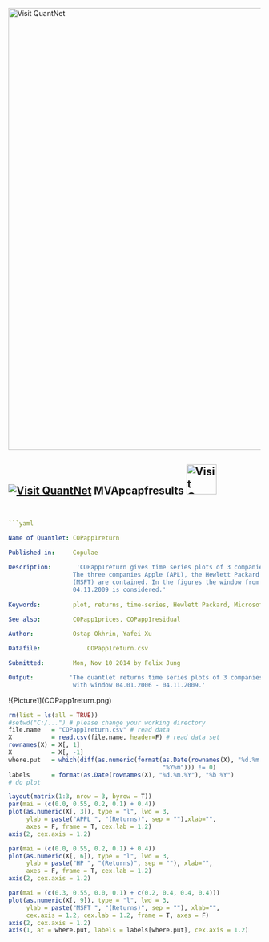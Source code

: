 
[<img src="https://github.com/QuantLet/Styleguide-and-FAQ/blob/master/pictures/banner.png" width="880" alt="Visit QuantNet">](http://quantlet.de/index.php?p=info)

## [<img src="https://github.com/QuantLet/Styleguide-and-Validation-procedure/blob/master/pictures/qloqo.png" alt="Visit QuantNet">](http://quantlet.de/) **MVApcapfresults** [<img src="https://github.com/QuantLet/Styleguide-and-Validation-procedure/blob/master/pictures/QN2.png" width="60" alt="Visit QuantNet 2.0">](http://quantlet.de/d3/ia)

```yaml


```yaml

Name of Quantlet: COPapp1return
 
Published in:     Copulae

Description:	   'COPapp1return gives time series plots of 3 companies'' daily returns.
                  The three companies Apple (APL), the Hewlett Packard (HP) and Microsoft
                  (MSFT) are contained. In the figures the window from 04.01.2006 to 
                  04.11.2009 is considered.' 
  
Keywords:         plot, returns, time-series, Hewlett Packard, Microsoft, daily
     
See also:         COPapp1prices, COPapp1residual

Author:           Ostap Okhrin, Yafei Xu

Datafile:		      COPapp1return.csv

Submitted:        Mon, Nov 10 2014 by Felix Jung

Output:          'The quantlet returns time series plots of 3 companies'' returns, APL, HP and MSFT,
                  with window 04.01.2006 - 04.11.2009.'

```

!{Picture1](COPapp1return.png)

```r
rm(list = ls(all = TRUE))
#setwd("C:/...") # please change your working directory
file.name   = "COPapp1return.csv" # read data
X           = read.csv(file.name, header=F) # read data set
rownames(X) = X[, 1]
X           = X[, -1]
where.put   = which(diff(as.numeric(format(as.Date(rownames(X), "%d.%m.%Y"),
                                           "%Y%m"))) != 0)
labels      = format(as.Date(rownames(X), "%d.%m.%Y"), "%b %Y")
# do plot

layout(matrix(1:3, nrow = 3, byrow = T))
par(mai = (c(0.0, 0.55, 0.2, 0.1) + 0.4))
plot(as.numeric(X[, 3]), type = "l", lwd = 3, 
     ylab = paste("APPL ", "(Returns)", sep = ""),xlab="",
 	 axes = F, frame = T, cex.lab = 1.2)
axis(2, cex.axis = 1.2)

par(mai = (c(0.0, 0.55, 0.2, 0.1) + 0.4))
plot(as.numeric(X[, 6]), type = "l", lwd = 3, 
     ylab = paste("HP ", "(Returns)", sep = ""), xlab="",
	 axes = F, frame = T, cex.lab = 1.2)
axis(2, cex.axis = 1.2)

par(mai = (c(0.3, 0.55, 0.0, 0.1) + c(0.2, 0.4, 0.4, 0.4)))
plot(as.numeric(X[, 9]), type = "l", lwd = 3, 
     ylab = paste("MSFT ", "(Returns)", sep = ""), xlab="",
	 cex.axis = 1.2, cex.lab = 1.2, frame = T, axes = F)
axis(2, cex.axis = 1.2)
axis(1, at = where.put, labels = labels[where.put], cex.axis = 1.2)


```
